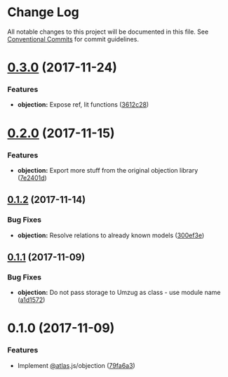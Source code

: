 # Change Log

All notable changes to this project will be documented in this file.
See [Conventional Commits](https://conventionalcommits.org) for commit guidelines.

<a name="0.3.0"></a>
# [0.3.0](https://github.com/strvcom/atlas.js/compare/@atlas.js/objection@0.2.0...@atlas.js/objection@0.3.0) (2017-11-24)


### Features

* **objection:** Expose ref, lit functions ([3612c28](https://github.com/strvcom/atlas.js/commit/3612c28))




<a name="0.2.0"></a>
# [0.2.0](https://github.com/strvcom/atlas.js/compare/@atlas.js/objection@0.1.2...@atlas.js/objection@0.2.0) (2017-11-15)


### Features

* **objection:** Export more stuff from the original objection library ([7e2401d](https://github.com/strvcom/atlas.js/commit/7e2401d))




<a name="0.1.2"></a>
## [0.1.2](https://github.com/strvcom/atlas.js/compare/@atlas.js/objection@0.1.1...@atlas.js/objection@0.1.2) (2017-11-14)


### Bug Fixes

* **objection:** Resolve relations to already known models ([300ef3e](https://github.com/strvcom/atlas.js/commit/300ef3e))




<a name="0.1.1"></a>
## [0.1.1](https://github.com/strvcom/atlas.js/compare/@atlas.js/objection@0.1.0...@atlas.js/objection@0.1.1) (2017-11-09)


### Bug Fixes

* **objection:** Do not pass storage to Umzug as class - use module name ([a1d1572](https://github.com/strvcom/atlas.js/commit/a1d1572))




<a name="0.1.0"></a>
# 0.1.0 (2017-11-09)


### Features

* Implement [@atlas](https://github.com/atlas).js/objection ([79fa6a3](https://github.com/strvcom/atlas.js/commit/79fa6a3))

